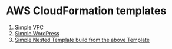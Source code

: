 # AWS CloudFormation templates

1. [Simple VPC](https://github.com/ashutoshvct/awscloudformationtemplates/blob/master/simpleVPC)
2. [Simple WordPress](https://github.com/ashutoshvct/awscloudformationtemplates/blob/master/simplewordpress)
3. [Simple Nested Template build from the above Template](https://github.com/ashutoshvct/awscloudformationtemplates/blob/master/SimpleNestedTemplates)
